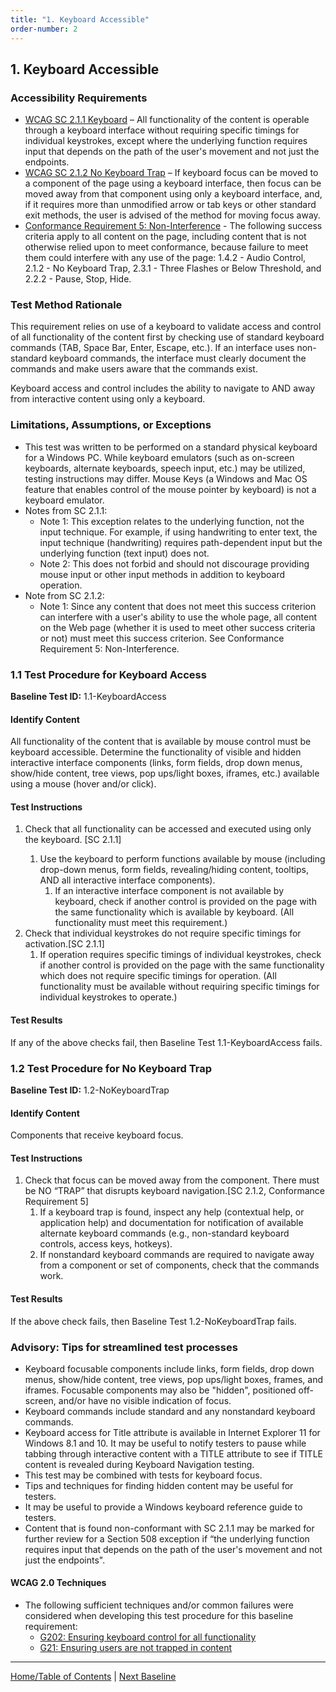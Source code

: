 ```yaml
---
title: "1. Keyboard Accessible"
order-number: 2
---
```

## 1. Keyboard Accessible

### Accessibility Requirements
-   [WCAG SC 2.1.1 Keyboard](https://www.w3.org/TR/UNDERSTANDING-WCAG20/keyboard-operation-keyboard-operable.html) – All functionality of the content is operable through a keyboard interface without requiring specific timings for individual keystrokes, except where the underlying function requires input that depends on the path of the user's movement and not just the endpoints.
-   [WCAG SC 2.1.2 No Keyboard Trap](https://www.w3.org/TR/UNDERSTANDING-WCAG20/keyboard-operation-trapping.html) – If keyboard focus can be moved to a component of the page using a keyboard interface, then focus can be moved away from that component using only a keyboard interface, and, if it requires more than unmodified arrow or tab keys or other standard exit methods, the user is advised of the method for moving focus away.
-   [Conformance Requirement 5: Non-Interference](https://www.w3.org/TR/WCAG20/#cc5) - The following success criteria apply to all content on the page, including content that is not otherwise relied upon to meet conformance, because failure to meet them could interfere with any use of the page: 1.4.2 - Audio Control, 2.1.2 - No Keyboard Trap, 2.3.1 - Three Flashes or Below Threshold, and 2.2.2 - Pause, Stop, Hide.

### Test Method Rationale
This requirement relies on use of a keyboard to validate access and control of all functionality of the content first by checking use of standard keyboard commands (TAB, Space Bar, Enter, Escape, etc.). If an interface uses non-standard keyboard commands, the interface must clearly document the commands and make users aware that the commands exist.

Keyboard access and control includes the ability to navigate to AND away from interactive content using only a keyboard.

### Limitations, Assumptions, or Exceptions

-   This test was written to be performed on a standard physical keyboard for a Windows PC. While keyboard emulators (such as on-screen keyboards, alternate keyboards, speech input, etc.) may be utilized, testing instructions may differ. Mouse Keys (a Windows and Mac OS feature that enables control of the mouse pointer by keyboard) is not a keyboard emulator.
-   Notes from SC 2.1.1:
    -   Note 1: This exception relates to the underlying function, not the input technique. For example, if using handwriting to enter text, the input technique (handwriting) requires path-dependent input but the underlying function (text input) does not.
    -   Note 2: This does not forbid and should not discourage providing mouse input or other input methods in addition to keyboard operation.
-   Note from SC 2.1.2:
    -   Note 1: Since any content that does not meet this success criterion can interfere with a user's ability to use the whole page, all content on the Web page (whether it is used to meet other success criteria or not) must meet this success criterion. See Conformance Requirement 5: Non-Interference.

### 1.1 Test Procedure for Keyboard Access

**Baseline Test ID:** 1.1-KeyboardAccess
#### Identify Content
<p id="IC">All functionality of the content that is available by mouse control must be keyboard accessible. Determine the functionality of visible and hidden interactive interface components (links, form fields, drop down menus, show/hide content, tree views, pop ups/light boxes, iframes, etc.) available using a mouse (hover and/or click).</p>

#### Test Instructions
<ol id="1TI">
<li id="1TI-1">Check that all functionality can be accessed and executed using only the keyboard. [SC 2.1.1]</li>
    <ol>
        <li id="1TI-1i">Use the keyboard to perform functions available by mouse (including drop-down menus, form fields, revealing/hiding content, tooltips, AND all interactive interface components).
            <ol>
                <li id="1TI-1ia">If an interactive interface component is not available by keyboard, check if another control is provided on the page with the same functionality which is available by keyboard. (All functionality must meet this requirement.)</li>
            </ol></li>
    </ol>
<li id="1TI-2">Check that individual keystrokes do not require specific timings for activation.[SC 2.1.1]
    <ol>
        <li id="1TI-2i">If operation requires specific timings of individual keystrokes, check if another control is provided on the page with the same functionality which does not require specific timings for operation. (All functionality must be available without requiring specific timings for individual keystrokes to operate.)</li>
    </ol></li>
</ol>

#### Test Results
<p id="1TR">If any of the above checks fail, then Baseline Test 1.1-KeyboardAccess fails.</p>

### 1.2 Test Procedure for No Keyboard Trap

**Baseline Test ID:** 1.2-NoKeyboardTrap
#### Identify Content
<p id="2IC">Components that receive keyboard focus.</p>

#### Test Instructions
<ol id="2TI">
<li id="2TI-1">Check that focus can be moved away from the component. There must be NO “TRAP” that disrupts keyboard navigation.[SC 2.1.2, Conformance Requirement 5]
    <ol>
        <li id="2TI-1i">If a keyboard trap is found, inspect any help (contextual help, or application help) and documentation for notification of available alternate keyboard commands (e.g., non-standard keyboard controls, access keys, hotkeys).</li>
        <li id="2TI-1ii">If nonstandard keyboard commands are required to navigate away from a component or set of components, check that the commands work.</li>
    </ol></li>
</ol>

#### Test Results
<p id="2TR">If the above check fails, then Baseline Test 1.2-NoKeyboardTrap fails.
</p>

### Advisory: Tips for streamlined test processes

-   Keyboard focusable components include links, form fields, drop down menus, show/hide content, tree views, pop ups/light boxes, frames, and iframes. Focusable components may also be "hidden", positioned off-screen, and/or have no visible indication of focus.
-   Keyboard commands include standard and any nonstandard keyboard commands.
-   Keyboard access for Title attribute is available in Internet Explorer 11 for Windows 8.1 and 10. It may be useful to notify testers to pause while tabbing through interactive content with a TITLE attribute to see if TITLE content is revealed during Keyboard Navigation testing.
-   This test may be combined with tests for keyboard focus.
-   Tips and techniques for finding hidden content may be useful for testers.
-   It may be useful to provide a Windows keyboard reference guide to testers.
-   Content that is found non-conformant with SC 2.1.1 may be marked for further review for a Section 508 exception if “the underlying function requires input that depends on the path of the user's movement and not just the endpoints".

#### WCAG 2.0 Techniques
-   The following sufficient techniques and/or common failures were considered when developing this test procedure for this baseline requirement:
    -   [G202: Ensuring keyboard control for all functionality](http://www.w3.org/TR/WCAG20-TECHS/G202.html)
    -   [G21: Ensuring users are not trapped in content](http://www.w3.org/TR/WCAG20-TECHS/G21.html)

-------------------------------------------------
[Home/Table of Contents](/index)    |    [Next Baseline](/02FocusVisible)
